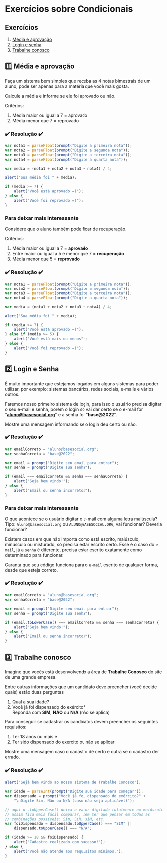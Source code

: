 # Exercícios sobre Condicionais

## Exercícios
1. [Média e aprovação](#1️⃣-média-e-aprovação)
2. [Login e senha](#2️⃣-login-e-senha)
3. [Trabalhe conosco](#3️⃣-trabalhe-conosco)

## 1️⃣ Média e aprovação
Faça um sistema bem simples que receba as 4 notas bimestrais de um aluno, pode ser apenas para a matéria que você mais gosta.

Calcule a média e informe se ele foi aprovado ou não.

Critérios:
1. Média maior ou igual a 7 = aprovado
2. Média menor que 7 = reprovado

### ✔️ Resolução ✔️
```javascript
var nota1 = parseFloat(prompt("Digite a primeira nota"));
var nota2 = parseFloat(prompt("Digite a segunda nota"));
var nota3 = parseFloat(prompt("Digite a terceira nota"));
var nota4 = parseFloat(prompt("Digite a quarta nota"));

var media = (nota1 + nota2 + nota3 + nota4) / 4;

alert("Sua média foi " + media);

if (media >= 7) {
    alert("Você está aprovado =)");
} else {
    alert("Você foi reprovado =(");
}
```

### Para deixar mais interessante
Considere que o aluno também pode ficar de recuperação.

Critérios:
1. Média maior ou igual a 7 = **aprovado**
2. Entre maior ou igual a 5 e menor que 7 = **recuperação**
2. Média menor que 5 = **reprovado**

### ✔️ Resolução ✔️
```javascript
var nota1 = parseFloat(prompt("Digite a primeira nota"));
var nota2 = parseFloat(prompt("Digite a segunda nota"));
var nota3 = parseFloat(prompt("Digite a terceira nota"));
var nota4 = parseFloat(prompt("Digite a quarta nota"));

var media = (nota1 + nota2 + nota3 + nota4) / 4;

alert("Sua média foi " + media);

if (media >= 7) {
    alert("Você está aprovado =)");
} else if (media >= 5) {
    alert("Você está mais ou menos");
} else {
    alert("Você foi reprovado =(");
}
```

## 2️⃣ Login e Senha
É muito importante que estejamos logados em alguns sistemas para poder utilizar, por exemplo: sistemas bancários, redes sociais, e-mails e vários outros.

Faremos nosso primeiro sistema de login, para isso o usuário precisa digitar o seu e-mail e senha, porém o login só vai dar certo se o e-mail for "**aluno@basesocial.org**" e a senha for "**base@2022**".

Mostre uma mensagem informando se o login deu certo ou não.

### ✔️ Resolução ✔️
```javascript
var emailCorreto = "aluno@basesocial.org";
var senhaCorreta = "base@2022";

var email = prompt("Digite seu email para entrar");
var senha = prompt("Digite sua senha");

if (email === emailCorreto && senha === senhaCorreta) {
    alert("Seja bem vindo!");
} else {
    alert("Email ou senha incorretos");
}
```

### Para deixar mais interessante
O que acontece se o usuário digitar o e-mail com alguma letra maiúscula? Tipo: `Aluno@basesocial.org` ou `ALUNO@BASESOCIAL.ORG`, vai funcionar? Deveria funcionar?

Existem casos em que não importa como está escrito, maiúsculo, minúsculo ou misturado, só precisa estar escrito certo. Esse é o caso do `e-mail`, já a `senha` é diferente, precisa estar escrito exatamente como determinado para funcionar.

Garanta que seu código funciona para o `e-mail` escrito de qualquer forma, desde que esteja correto.

### ✔️ Resolução ✔️
```javascript
var emailCorreto = "aluno@basesocial.org";
var senhaCorreta = "base@2022";

var email = prompt("Digite seu email para entrar");
var senha = prompt("Digite sua senha");

if (email.toLowerCase() === emailCorreto && senha === senhaCorreta) {
    alert("Seja bem vindo!");
} else {
    alert("Email ou senha incorretos");
}
```

## 3️⃣ Trabalhe conosco
Imagine que vocês está desenvolvendo a área de **Trabalhe Conosco** do site de uma grande empresa.

Entre outras informações que um candidato deve preencher (você decide quais) estão duas perguntas

1. Qual a sua idade?
2. Você já foi dispensado do exército?  
Reponda com **SIM**, **NÃO** ou **N/A** (não se aplica)

Para conseguir se cadastrar os candidatos devem preencher os seguintes requisitos:
1. Ter 18 anos ou mais e
2. Ter sido dispensado do exercito ou não se aplicar

Mostre uma mensagem caso o cadastro dê certo e outra se o cadastro der errado.

### ✔️ Resolução ✔️
```javascript
alert("Sejá bem vindo ao nosso sistema de Trabalhe Conosco");

var idade = parseInt(prompt("Digite sua idade para começar"));
var dispensado = prompt("Você já foi dispensado do exército?" +
    "\nDigite Sim, Não ou N/A (caso não seja aplicável)");

// aqui o .toUpperCase() deixa o valor digitado totalmente em maiúsculo,
// assim fica mais fácil comparar, sem ter que pensar em todas as 
// combinações possíveis: Sim, SiM, siM, etc.
var foiDispensado = dispensado.toUpperCase() === "SIM" ||
    dispensado.toUpperCase() === "N/A";

if (idade >= 18 && foiDispensado) {
    alert("Cadastro realizado com sucesso!");
} else {
    alert("Você não atende aos requisitos mínimos.");
}
```